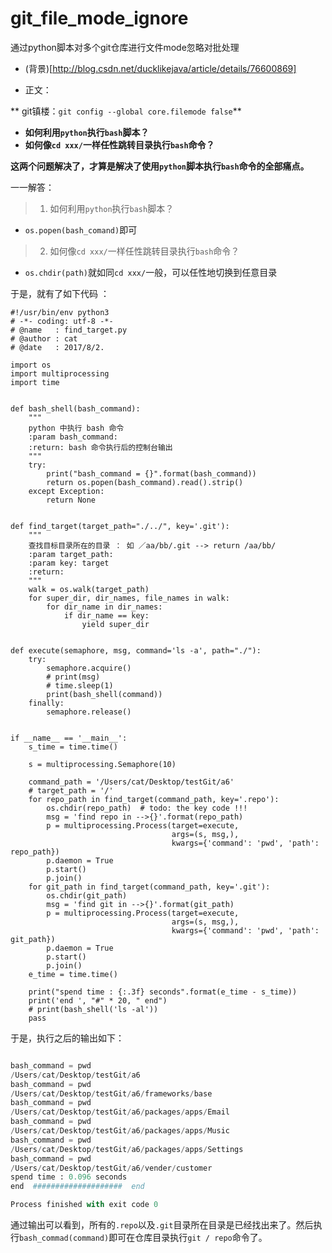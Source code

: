 # git_file_mode_ignore
通过python脚本对多个git仓库进行文件mode忽略对批处理

* (背景)[http://blog.csdn.net/ducklikejava/article/details/76600869]

* 正文：

** git镇楼：`git config --global core.filemode false`**

* **如何利用`python`执行`bash`脚本？**
* **如何像`cd xxx/`一样任性跳转目录执行`bash`命令？**

**这两个问题解决了，才算是解决了使用`python`脚本执行`bash`命令的全部痛点。**

一一解答：
> 1. 如何利用`python`执行`bash`脚本？
* `os.popen(bash_comand)`即可
> 2. 如何像`cd xxx/`一样任性跳转目录执行`bash`命令？
* `os.chdir(path)`就如同`cd xxx/`一般，可以任性地切换到任意目录

于是，就有了如下代码   ：
   
```
#!/usr/bin/env python3
# -*- coding: utf-8 -*-
# @name   : find_target.py
# @author : cat
# @date   : 2017/8/2.

import os
import multiprocessing
import time


def bash_shell(bash_command):
    """
    python 中执行 bash 命令
    :param bash_command:
    :return: bash 命令执行后的控制台输出
    """
    try:
        print("bash_command = {}".format(bash_command))
        return os.popen(bash_command).read().strip()
    except Exception:
        return None


def find_target(target_path="./../", key='.git'):
    """
    查找目标目录所在的目录 ： 如 ／aa/bb/.git --> return /aa/bb/
    :param target_path:
    :param key: target
    :return:
    """
    walk = os.walk(target_path)
    for super_dir, dir_names, file_names in walk:
        for dir_name in dir_names:
            if dir_name == key:
                yield super_dir


def execute(semaphore, msg, command='ls -a', path="./"):
    try:
        semaphore.acquire()
        # print(msg)
        # time.sleep(1)
        print(bash_shell(command))
    finally:
        semaphore.release()


if __name__ == '__main__':
    s_time = time.time()

    s = multiprocessing.Semaphore(10)

    command_path = '/Users/cat/Desktop/testGit/a6'
    # target_path = '/'
    for repo_path in find_target(command_path, key='.repo'):
        os.chdir(repo_path)  # todo: the key code !!!
        msg = 'find repo in -->{}'.format(repo_path)
        p = multiprocessing.Process(target=execute,
                                    args=(s, msg,),
                                    kwargs={'command': 'pwd', 'path': repo_path})
        p.daemon = True
        p.start()
        p.join()
    for git_path in find_target(command_path, key='.git'):
        os.chdir(git_path)
        msg = 'find git in -->{}'.format(git_path)
        p = multiprocessing.Process(target=execute,
                                    args=(s, msg,),
                                    kwargs={'command': 'pwd', 'path': git_path})
        p.daemon = True
        p.start()
        p.join()
    e_time = time.time()

    print("spend time : {:.3f} seconds".format(e_time - s_time))
    print('end ', "#" * 20, " end")
    # print(bash_shell('ls -al'))
    pass

```

于是，执行之后的输出如下：

```python

bash_command = pwd
/Users/cat/Desktop/testGit/a6
bash_command = pwd
/Users/cat/Desktop/testGit/a6/frameworks/base
bash_command = pwd
/Users/cat/Desktop/testGit/a6/packages/apps/Email
bash_command = pwd
/Users/cat/Desktop/testGit/a6/packages/apps/Music
bash_command = pwd
/Users/cat/Desktop/testGit/a6/packages/apps/Settings
bash_command = pwd
/Users/cat/Desktop/testGit/a6/vender/customer
spend time : 0.096 seconds
end  ####################  end

Process finished with exit code 0

```

通过输出可以看到，所有的`.repo`以及`.git`目录所在目录是已经找出来了。然后执行`bash_commad(command)`即可在仓库目录执行`git / repo`命令了。
